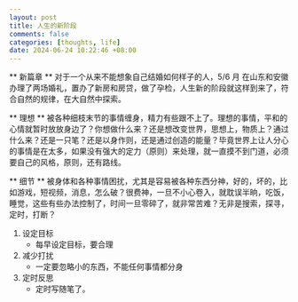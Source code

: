 ```yaml
---
layout: post
title: 人生的新阶段
comments: false
categories: [thoughts, life]
date: 2024-06-24 10:22:46 +08:00
---
```


** 新篇章 **
对于一个从来不能想象自己结婚如何样子的人，5/6 月 在山东和安徽办理了两场婚礼，置办了新房和房贷，做了孕检，人生新的阶段就这样到来了，符合自然的规律，在大自然中探索。

** 理想 **
被各种细枝末节的事情缠身，精力有些跟不上了。理想的事情，平和的心情就暂时放放身边了？你想做什么来？还是想改变世界，思想上，物质上？通过什么来？还是一只笔？还是以身作则，还是通过创造的能量？毕竟世界上让人分心的事情是在太多，如果没有强大的定力（原则）来处理，就一直摸不到门道，必须要自己的风格，原则，还有路线。

** 细节 **
被身体和各种事情困扰，尤其是容易被各种东西分神，好的，坏的，比如游戏，短视频，消息，怎么破？很费神，一旦不小心卷入，就耽误半晌，吃饭，睡觉，这些有些办法控制了，时间一旦零碎了，就非常苦难？无非是搜索，探寻，定时，打断？
1. 设定目标
    * 每早设定目标，要合理
2. 减少打扰
    * 一定要忽略小的东西，不能任何事情都分身
3. 定时反思
    * 定时写随笔了。
